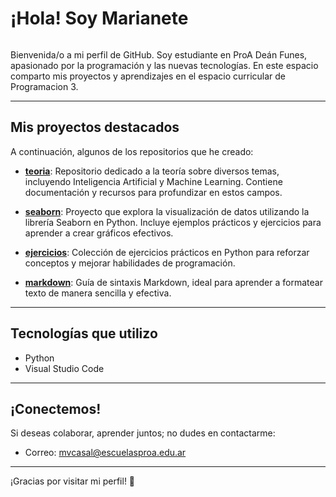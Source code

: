 # ¡Hola! Soy Marianete

![]()

Bienvenida/o a mi perfil de GitHub. Soy estudiante en ProA Deán Funes, apasionado por la programación y las nuevas tecnologías. En este espacio comparto mis proyectos y aprendizajes en el espacio curricular de Programacion 3.

---

## Mis proyectos destacados

A continuación, algunos de los repositorios que he creado:

- **[teoria](https://github.com/Marianete/teoria)**: Repositorio dedicado a la teoría sobre diversos temas, incluyendo Inteligencia Artificial y Machine Learning. Contiene documentación y recursos para profundizar en estos campos.

- **[seaborn](https://github.com/Marianete/seaborn)**: Proyecto que explora la visualización de datos utilizando la librería Seaborn en Python. Incluye ejemplos prácticos y ejercicios para aprender a crear gráficos efectivos.

- **[ejercicios](https://github.com/Marianete/ejercicios)**: Colección de ejercicios prácticos en Python para reforzar conceptos y mejorar habilidades de programación.

- **[markdown](https://github.com/Marianete/markdown)**: Guía de sintaxis Markdown, ideal para aprender a formatear texto de manera sencilla y efectiva.

---

## Tecnologías que utilizo

- Python
- Visual Studio Code

---

## ¡Conectemos!

Si deseas colaborar, aprender juntos; no dudes en contactarme:
- Correo: mvcasal@escuelasproa.edu.ar

---

¡Gracias por visitar mi perfil! 🚀
